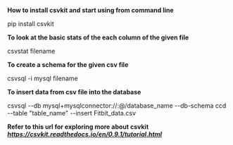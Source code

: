 **How to install csvkit and start using from command line**

pip install csvkit 

**To look at the basic stats of the each column of the given file**

csvstat filename

**To create a schema for the given csv file**

csvsql -i mysql filename

**To insert data from csv file into the database**

csvsql --db  mysql+mysqlconnector://<user>:<password>@<host>/database_name --db-schema ccd --table "table_name" --insert Fitbit_data.csv

**Refer to this url for exploring more about csvkit *https://csvkit.readthedocs.io/en/0.9.1/tutorial.html***